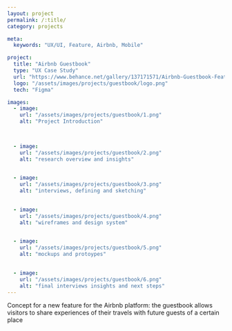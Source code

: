 ```yaml
---
layout: project
permalink: /:title/
category: projects

meta:
  keywords: "UX/UI, Feature, Airbnb, Mobile"

project:
  title: "Airbnb Guestbook"
  type: "UX Case Study"
  url: "https://www.behance.net/gallery/137171571/Airbnb-Guestbook-Feature-UX-UI"
  logo: "/assets/images/projects/guestbook/logo.png"
  tech: "Figma"

images:
  - image:
    url: "/assets/images/projects/guestbook/1.png"
    alt: "Project Introduction"


    
  - image:
    url: "/assets/images/projects/guestbook/2.png"
    alt: "research overview and insights"

    
  - image:
    url: "/assets/images/projects/guestbook/3.png"
    alt: "interviews, defining and sketching"

    
  - image:
    url: "/assets/images/projects/guestbook/4.png"
    alt: "wireframes and design system"

    
  - image:
    url: "/assets/images/projects/guestbook/5.png"
    alt: "mockups and protoypes"

    
  - image:
    url: "/assets/images/projects/guestbook/6.png"
    alt: "final interviews insights and next steps"
---
```

<p>Concept for a new feature for the Airbnb platform: the guestbook allows visitors to share experiences of their travels with future guests of a certain place</p>